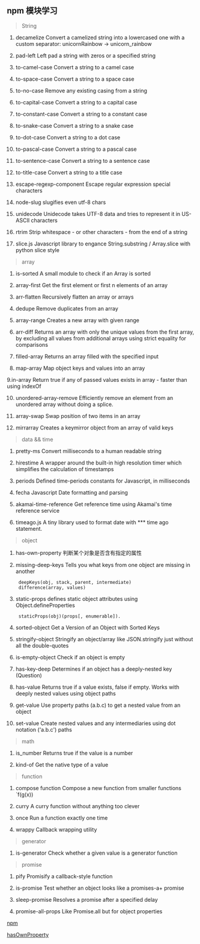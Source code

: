 ## npm 模块学习

> String

1. decamelize Convert a camelized string into a lowercased one with a custom separator: unicornRainbow → unicorn_rainbow

2. pad-left Left pad a string with zeros or a specified string

3. to-camel-case Convert a string to a camel case

4. to-space-case Convert a string to a space case

5. to-no-case Remove any existing casing from a string

6. to-capital-case Convert a string to a capital case

7. to-constant-case Convert a string to a constant case

8. to-snake-case Convert a string to a snake case

9. to-dot-case Convert a string to a dot case

10. to-pascal-case Convert a string to a pascal case

11. to-sentence-case Convert a string to a sentence case

12. to-title-case Convert a string to a title case

13. escape-regexp-component Escape regular expression special characters

14. node-slug slugifies even utf-8 chars

15. unidecode Unidecode takes UTF-8 data and tries to represent it in US-ASCII characters

16. rtrim Strip whitespace - or other characters - from the end of a string

17. slice.js Javascript library to engance String.substring / Array.slice with python slice style


> array

1. is-sorted A small module to check if an Array is sorted

2. array-first Get the first element or first n elements of an array

3. arr-flatten Recursively flatten an array or arrays

4. dedupe Remove duplicates from an array

5. array-range Creates a new array with given range

6. arr-diff Returns an array with only the unique values from the first array, by excluding all values from additional arrays using strict equality for comparisons

7. filled-array Returns an array filled with the specified input

8. map-array Map object keys and values into an array

9.in-array Return true if any of passed values exists in array - faster than using indexOf

10. unordered-array-remove Efficiently remove an element from an unordered array without doing a splice.

11. array-swap Swap position of two items in an array

12. mirrarray Creates a keymirror object from an array of valid keys

> data && time

1. pretty-ms Convert milliseconds to a human readable string

2. hirestime A wrapper around the built-in high resolution timer which simplifies the calculation of timestamps

3. periods Defined time-periods constants for Javascript, in milliseconds

4. fecha Javascript Date formatting and parsing

5. akamai-time-reference Get reference time using Akamai's time reference service

6. timeago.js A tiny library used to format date with *** time ago statement.

> object

1. has-own-property 判断某个对象是否含有指定的属性

2. missing-deep-keys Tells you what keys from one object are missing in another

        deepKeys(obj, stack, parent, intermediate)
        difference(array, values)
        
3. static-props defines static object attributes using Object.defineProperties
        
        staticProps(obj)(props[, enumerable]).
        
4. sorted-object Get a Version of an Object with Sorted Keys

5. stringify-object Stringify an object/array like JSON.stringify just without all the double-quotes

6. is-empty-object Check if an object is empty

7. has-key-deep Determines if an object has a deeply-nested key (Question)

8. has-value Returns true if a value exists, false if empty. Works with deeply nested values using object paths

9. get-value Use property paths (a.b.c) to get a nested value from an object

10. set-value Create nested values and any intermediaries using dot notation ('a.b.c') paths

> math

1. is_number Returns true if the value is a number

2. kind-of Get the native type of a value

> function

1. compose function Compose a new function from smaller functions `f(g(x))

2. curry A curry function without anything too clever

3. once Run a function exactly one time

4. wrappy Callback wrapping utility

> generator

1. is-generator Check whether a given value is a generator function

> promise

1. pify Promisify a callback-style function

2. is-promise Test whether an object looks like a promises-a+ promise

3. sleep-promise  Resolves a promise after a specified delay

4. promise-all-props Like Promise.all but for object properties






[npm](https://github.com/feng003/awesome-micro-npm-packages)

[hasOwnProperty](https://developer.mozilla.org/zh-CN/docs/Web/JavaScript/Reference/Global_Objects/Object/hasOwnProperty)